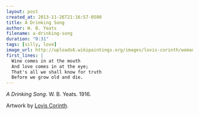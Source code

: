 ```yaml
---
layout: post
created_at: 2013-11-26T21:16:57-0500
title: A Drinking Song
author: W. B. Yeats
filename: a-drinking-song
duration: "0:31"
tags: [silly, love]
image_url: http://uploads6.wikipaintings.org/images/lovis-corinth/woman-with-a-glass-of-wine-1908.jpg!Blog.jpg
first_lines: |
  Wine comes in at the mouth
  And love comes in at the eye;
  That's all we shall know for truth
  Before we grow old and die.
---
```


_A Drinking Song_.  W. B. Yeats.  1916.

Artwork by [Lovis Corinth](http://www.wikipaintings.org/en/lovis-corinth/woman-with-a-glass-of-wine-1908).
